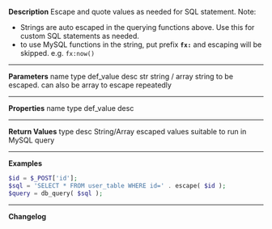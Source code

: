 **Description**
Escape and quote values as needed for SQL statement. Note:

- Strings are auto escaped in the querying functions above. Use this for custom SQL statements as needed.
- to use MySQL functions in the string, put prefix **`fx:`** and escaping will be skipped. e.g. `fx:now()`

--------
**Parameters**
name	type	def_value	desc
str	string / array		string to be escaped. can also be array to escape repeatedly

--------
**Properties**
name	type	def_value	desc


--------
**Return Values**
type	desc
String/Array	escaped values suitable to run in MySQL query

--------
**Examples**

```php
$id = $_POST['id'];
$sql = 'SELECT * FROM user_table WHERE id=' . escape( $id );
$query = db_query( $sql );
```

--------
**Changelog**

